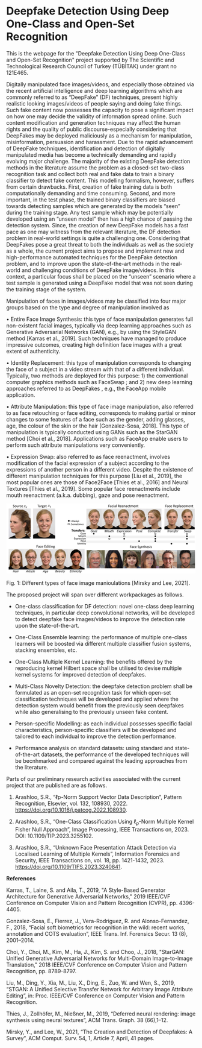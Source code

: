 # Deepfake Detection Using Deep One-Class and Open-Set Recognition

This is the webpage for the "Deepfake Detection Using Deep One-Class and Open-Set Recognition" project supported by The Scientific and Technological Research Council of Turkey (TÜBİTAK) under grant no 121E465.

Digitally manipulated face images/videos, and especially those obtained via the recent artificial intelligence and deep learning algorithms which are commonly referred to as “DeepFake” (DF) techniques, present highly realistic looking images/videos of people saying and doing fake things. Such fake content now possesses the capacity to pose a significant impact on how one may decide the validity of information spread online. Such content modification and generation techniques may affect the human rights and the quality of public discourse-especially considering that DeepFakes may be deployed maliciously as a mechanism for manipulation, misinformation, persuasion and harassment. Due to the rapid advancement of DeepFake techniques, identification and detection of digitally manipulated media has become a technically demanding and rapidly evolving major challenge.
The majority of the existing DeepFake detection methods in the literature assume the problem as a closed-set two-class recognition task and collect both real and fake data to train a binary classifier to detect fake content. This modelling formalism, however, suffers from certain drawbacks. First, creation of fake training data is both computationally demanding and time consuming. Second, and more important, in the test phase, the trained binary classifiers are biased towards detecting samples which are generated by the models “seen” during the training stage. Any test sample which may be potentially developed using an “unseen model” then has a high chance of passing the detection system. Since, the creation of new DeepFake models has a fast pace as one may witness from the relevant literature, the DF detection problem in real-world settings is quite a challenging one.
Considering that DeepFakes pose a great threat to both the individuals as well as the society as a whole, the current project aims to propose and implement new and high-performance automated techniques for the DeepFake detection problem, and to improve upon the state-of-the-art methods in the real-world and challenging conditions of DeepFake image/videos. In this context, a particular focus shall be placed on the “unseen” scenario where a test sample is generated using a DeepFake model that was not seen during the training stage of the system. 

Manipulation of faces in images/videos may be classified into four major groups based on the type and degree of manipulation involved as

•	Entire Face Image Synthesis: this type of face manipulation generates full non-existent facial images, typically via deep learning approaches such as Generative Adversarial Networks (GAN), e.g., by using the StyleGAN method [Karras et al., 2019]. Such techniques have managed to produce impressive outcomes, creating high definition face images with a great extent of authenticity.

•	Identity Replacement: this type of manipulation corresponds to changing the face of a subject in a video stream with that of a different individual. Typically, two methods are deployed for this purpose: 1) the conventional computer graphics methods such as FaceSwap ; and 2) new deep learning approaches referred to as DeepFakes , e.g., the FaceApp mobile application.

•	Attribute Manipulation: this type of face image manipulation, also referred to as face retouching or face editing, corresponds to making partial or minor changes to some features of a face such as the gender, adding glasses, age, the colour of the skin or the hair [Gonzalez-Sosa, 2018]. This type of manipulation is typically conducted using GANs such as the StarGAN method [Choi et al., 2018]. Applications such as FaceApp enable users to perform such attribute manipulations very conveniently.

•	Expression Swap: also referred to as face reenactment, involves modification of the facial expression of a subject according to the expressions of another person in a different video. Despite the existence of different manipulation techniques for this purpose [Liu et al., 2019], the most popular ones are those of Face2Face [Thies et al., 2016] and Neural Textures [Thies et al., 2019]. Some popular face reenactments include mouth reenactment (a.k.a. dubbing), gaze and pose reenactment.

![Manipulation types](types.png)

Fig. 1: Different types of face image manioulations [Mirsky and Lee, 2021].


The proposed project will span over different workpackages as follows.

- One-class classification for DF detection: novel one-class deep learning techniques, in particular deep convolutional networks, will be developed to detect deepfake face images/videos to improve the detection rate upon the state-of-the-art.

- One-Class Ensemble learning: the performance of multiple one-class learners will be boosted via different multiple classifier fusion systems, stacking ensembles, etc.

- One-Class Multiple Kernel Learning: the benefits offered by the reproducing kernel Hilbert space shall be utilised to devise multiple kernel systems for improved detection of deepfakes.

- Multi-Class Novelty Detection: the deepfake detection problem shall be formulated as an open-set recognition task for which open-set classification techniques will be developed and applied where the detection system would benefit from the previously seen deepfakes while also generalising to the previously unseen fake content.
- Person-specific Modelling: as each individual possesses specific facial characteristics, person-specific classifiers will be developed and tailored to each individual to improve the detection performance.

- Performance analysis on standard datasets: using standard and state-of-the-art datasets, the performance of the developed techniques will be becnhmarked and compared against the leading approaches from the literature.



Parts of our preliminary research activities associated with the current project that are published are as follows.

1. Arashloo, S.R., “ℓp-Norm Support Vector Data Description”, Pattern Recognition, Elsevier, vol. 132, 108930, 2022. https://doi.org/10.1016/j.patcog.2022.108930.

2. Arashloo, S.R., “One-Class Classification Using $\ell_p$-Norm Multiple Kernel Fisher Null Approach”, Image Processing, IEEE Transactions on, 2023. DOI: 10.1109/TIP.2023.3255102.

3. Arashloo, S.R., “Unknown Face Presentation Attack Detection via Localised Learning of Multiple Kernels”, Information Forensics and Security, IEEE Transactions on, vol. 18, pp. 1421-1432, 2023. https://doi.org/10.1109/TIFS.2023.3240841.



**References**

Karras, T., Laine, S. and Aila, T., 2019, "A Style-Based Generator Architecture for Generative Adversarial Networks," 2019 IEEE/CVF Conference on Computer Vision and Pattern Recognition (CVPR), pp. 4396-4405.

Gonzalez-Sosa, E., Fierrez, J., Vera-Rodriguez, R. and Alonso-Fernandez, F., 2018, “Facial soft biometrics for recognition in the wild: recent works, annotation and COTS evaluation”, IEEE Trans. Inf. Forensics Secur. 13 (8), 2001–2014.

Choi, Y., Choi, M., Kim, M., Ha, J., Kim, S. and Choo, J., 2018, "StarGAN: Unified Generative Adversarial Networks for Multi-Domain Image-to-Image Translation," 2018 IEEE/CVF Conference on Computer Vision and Pattern Recognition, pp. 8789-8797.

Liu, M., Ding, Y., Xia, M., Liu, X., Ding, E., Zuo, W. and Wen, S., 2019, “STGAN: A Unified Selective Transfer Network for Arbitrary Image Attribute Editing”, in: Proc. IEEE/CVF Conference on Computer Vision and Pattern Recognition.

Thies, J., Zollhöfer, M., Nießner, M., 2019, “Deferred neural rendering: image synthesis using neural textures”, ACM Trans. Graph. 38 (66),1–12.

Mirsky, Y., and Lee, W., 2021, “The Creation and Detection of Deepfakes: A Survey”, ACM Comput. Surv. 54, 1, Article 7, April, 41 pages.




